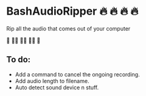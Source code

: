 # BashAudioRipper :fire: :fire: :fire: :fire:
Rip all the audio that comes out of your computer

:100: :100::100: :100::100: :100::100: :100:

## To do:

* Add a command to cancel the ongoing recording.
* Add audio length to filename.
* Auto detect sound device n stuff.
